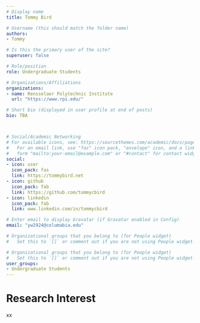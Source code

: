 ```yaml
---
# Display name
title: Tommy Bird

# Username (this should match the folder name)
authors:
- Tommy

# Is this the primary user of the site?
superuser: false

# Role/position
role: Undergraduate Students 

# Organizations/Affiliations
organizations:
- name: Rensselaer Polytechnic Institute
  url: "https://www.rpi.edu/"

# Short bio (displayed in user profile at end of posts)
bio: TBA



# Social/Academic Networking
# For available icons, see: https://sourcethemes.com/academic/docs/page-builder/#icons
#   For an email link, use "fas" icon pack, "envelope" icon, and a link in the
#   form "mailto:your-email@example.com" or "#contact" for contact widget.
social:
- icon: user
  icon_pack: fas
  link: https://tommybird.net
- icon: github
  icon_pack: fab
  link: https://github.com/tommycbird
- icon: linkedin
  icon_pack: fab
  link: www.linkedin.com/in/tommycbird

# Enter email to display Gravatar (if Gravatar enabled in Config)
email: "yw2924@columabia.edu"

# Organizational groups that you belong to (for People widget)
#   Set this to `[]` or comment out if you are not using People widget.

# Organizational groups that you belong to (for People widget)
#   Set this to `[]` or comment out if you are not using People widget.
user_groups:
- Undergraduate Students
---
```

# Research Interest
xx
